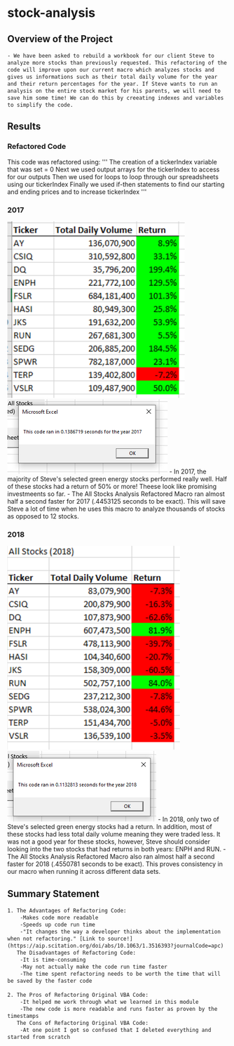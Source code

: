 # stock-analysis
## Overview of the Project
    - We have been asked to rebuild a workbook for our client Steve to analyze more stocks than previously requested. This refactoring of the code will improve upon our current macro which analyzes stocks and gives us informations such as their total daily volume for the year and their return percentages for the year. If Steve wants to run an analysis on the entire stock market for his parents, we will need to save him some time! We can do this by creeating indexes and variables to simplify the code.
## Results
### Refactored Code
This code was refactored using:
'''
The creation of a tickerIndex variable that was set = 0 
Next we used output arrays for the tickerIndex to access for our outputs
Then we used for loops to loop through our spreadsheets using our tickerIndex
Finally we used if-then statements to find our starting and ending prices and to increase tickerIndex
'''

### 2017
![](Resources/Stocks2017.png)
![](Resources/VBA_Challenge_2017.png)
    - In 2017, the majority of Steve's selected green energy stocks performed really well. Half of these stocks had a return of 50% or more! Theese look like promising investmeents so far.
    - The All Stocks Analysis Refactored Macro ran almost half a second faster for 2017 (.4453125 seconds to be exact). This will save Steve a lot of time when he uses this macro to analyze thousands of stocks as opposed to 12 stocks.

### 2018
![](Resources/Stocks2018.png)
![](Resources/VBA_Challenge_2018.png)
    - In 2018, only two of Steve's selected green energy stocks had a return. In addition, most of these stocks had less total daily volume meaning they were traded less. It was not a good year for these stocks, however, Steve should consider looking into the two stocks that had returns in both years: ENPH and RUN.
    -The All Stocks Analysis Refactored Macro also ran almost half a second faster for 2018 (.4550781 seconds to be exact). This proves consistency in our macro when running it across different data sets.

## Summary Statement
    1. The Advantages of Refactoring Code:
        -Makes code more readable
        -Speeds up code run time
        -"It changes the way a developer thinks about the implementation when not refactoring." [Link to source!](https://aip.scitation.org/doi/abs/10.1063/1.3516393?journalCode=apc)
       The Disadvantages of Refactoring Code:
        -It is time-consuming
        -May not actually make the code run time faster
        -The time spent refactoring needs to be worth the time that will be saved by the faster code 

    2. The Pros of Refactoring Original VBA Code:
        -It helped me work through what we learned in this module
        -The new code is more readable and runs faster as proven by the timestamps 
       The Cons of Refactoring Original VBA Code:
        -At one point I got so confused that I deleted everything and started from scratch